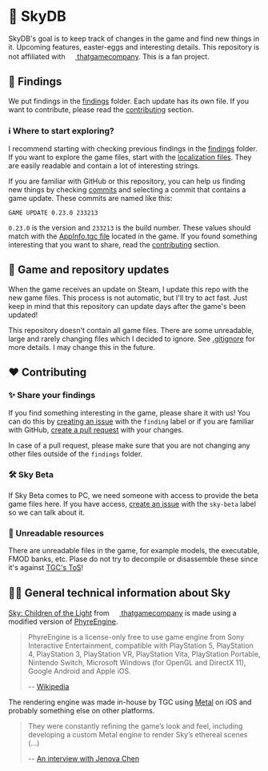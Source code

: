 # 💾 SkyDB

SkyDB's goal is to keep track of changes in the game and find new things in it. Upcoming features, easter-eggs and interesting details. This repository is not affiliated with [<img src="https://upload.wikimedia.org/wikipedia/en/thumb/3/3b/ThatGameCompany_Logo.png/220px-ThatGameCompany_Logo.png" width="16px"> thatgamecompany](https://thatgamecompany.com/). This is a fan project.

## 🔎 Findings

We put findings in the [findings](./findings) folder. Each update has its own file. If you want to contribute, please read the [contributing](#❤-contributing) section.

### ℹ Where to start exploring?

I recommend starting with checking previous findings in the [findings](./findings) folder. If you want to explore the game files, start with the [localization files](./data/Strings/Base.lproj/Localizable.strings). They are easily readable and contain a lot of interesting strings.

If you are familiar with GitHub or this repository, you can help us finding new things by checking [commits](https://github.com/CsakiTheOne/SkyDB/commits/main/) and selecting a commit that contains a game update. These commits are named like this:

```
GAME UPDATE 0.23.0 233213
```

`0.23.0` is the version and `233213` is the build number. These values should match with the [AppInfo.tgc file](./data/AppInfo.tgc) located in the game. If you found something interesting that you want to share, read the [contributing](#❤-contributing) section.

## 🔁 Game and repository updates

When the game receives an update on Steam, I update this repo with the new game files. This process is not automatic, but I'll try to act fast. Just keep in mind that this repository can update days after the game's been updated!

This repository doesn't contain all game files. There are some unreadable, large and rarely changing files which I decided to ignore. See [.gitignore](./.gitignore) for more details. I may change this in the future.

## ❤ Contributing

### ✨ Share your findings

If you find something interesting in the game, please share it with us! You can do this by [creating an issue](https://github.com/CsakiTheOne/SkyDB/issues/new/choose) with the `finding` label or if you are familiar with GitHub, [create a pull request](https://github.com/CsakiTheOne/SkyDB/pulls) with your changes.

In case of a pull request, please make sure that you are not changing any other files outside of the `findings` folder.

### 🛠 Sky Beta

If Sky Beta comes to PC, we need someone with access to provide the beta game files here. If you have access, [create an issue](https://github.com/CsakiTheOne/SkyDB/issues/new/choose) with the `sky-beta` label so we can talk about it.

### 🛑 Unreadable resources

There are unreadable files in the game, for example models, the executable, FMOD banks, etc. Plase do not try to decompile or disassemble these since it's against [TGC's ToS](https://thatgamecompany.helpshift.com/hc/en/17-sky-children-of-the-light/faq/460-eula-terms-of-service/)!

## 👨‍💻 General technical information about Sky

[Sky: Children of the Light](https://www.thatskygame.com/) from [<img src="https://upload.wikimedia.org/wikipedia/en/thumb/3/3b/ThatGameCompany_Logo.png/220px-ThatGameCompany_Logo.png" width="16px"> thatgamecompany](https://thatgamecompany.com/) is made using a modified version of [PhyreEngine](https://en.wikipedia.org/wiki/PhyreEngine).

> PhyreEngine is a license-only free to use game engine from Sony Interactive Entertainment, compatible with PlayStation 5, PlayStation 4, PlayStation 3, PlayStation VR, PlayStation Vita, PlayStation Portable, Nintendo Switch, Microsoft Windows (for OpenGL and DirectX 11), Google Android and Apple iOS.
>
> -- [Wikipedia](https://en.wikipedia.org/wiki/PhyreEngine)

The rendering engine was made in-house by TGC using [Metal](https://developer.apple.com/metal/) on iOS and probably something else on other platforms.

> They were constantly refining the game’s look and feel, including developing a custom Metal engine to render Sky’s ethereal scenes (...)
>
> -- [An interview with Jenova Chen](https://developer.apple.com/news/?id=zm47it7t)
